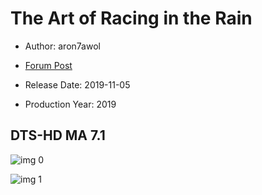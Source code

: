 # The Art of Racing in the Rain

* Author: aron7awol

* [Forum Post](https://www.avsforum.com/threads/bass-eq-for-filtered-movies.2995212/post-58812218)

* Release Date: 2019-11-05
* Production Year: 2019

## DTS-HD MA 7.1

![img 0](https://i.imgur.com/6U62mwx.jpg)

![img 1](https://i.imgur.com/aLBWMMl.png)

